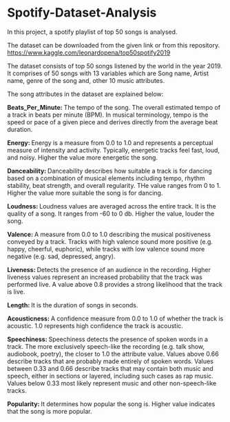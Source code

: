 # Spotify-Dataset-Analysis
In this project, a spotify playlist of top 50 songs is analysed.

The dataset can be downloaded from the given link or from this repository.
<a> https://www.kaggle.com/leonardopena/top50spotify2019 </a>

The dataset consists of top 50 songs listened by the world in the year 2019.
It comprises of 50 songs with 13 variables which are Song name, Artist name, genre of the song and, other 10 music attributes. 

The song attributes in the dataset are explained below:

<b>Beats_Per_Minute: </b> The tempo of the song. The overall estimated tempo of a track in beats per minute (BPM). In musical terminology, tempo is the speed or pace of a given piece and derives directly from the average beat duration.

<b>Energy: </b> Energy is a measure from 0.0 to 1.0 and represents a perceptual measure of intensity and activity. Typically, energetic tracks feel fast, loud, and noisy. Higher the value more energetic the song.

<b>Danceability: </b> Danceability describes how suitable a track is for dancing based on a combination of musical elements including tempo, rhythm stability, beat strength, and overall regularity. THe value ranges from 0 to 1. Higher the value more suitable the song is for dancing.

<b>Loudness: </b>  Loudness values are averaged across the entire track. It is the quality of a song. It ranges from -60 to 0 db. Higher the value, louder the song.  

<b>Valence: </b>A measure from 0.0 to 1.0 describing the musical positiveness conveyed by a track. Tracks with high valence sound more positive (e.g. happy, cheerful, euphoric), while tracks with low valence sound more negative (e.g. sad, depressed, angry).

<b>Liveness: </b> Detects the presence of an audience in the recording. Higher liveness values represent an increased probability that the track was performed live. A value above 0.8 provides a strong likelihood that the track is live.

<b>Length: </b> It is the duration of songs in seconds.

<b>Acousticness: </b> A confidence measure from 0.0 to 1.0 of whether the track is acoustic. 1.0 represents high confidence the track is acoustic.

<b>Speechiness: </b> Speechiness detects the presence of spoken words in a track. The more exclusively speech-like the recording (e.g. talk show, audiobook, poetry), the closer to 1.0 the attribute value. Values above 0.66 describe tracks that are probably made entirely of spoken words. Values between 0.33 and 0.66 describe tracks that may contain both music and speech, either in sections or layered, including such cases as rap music. Values below 0.33 most likely represent music and other non-speech-like tracks.

<b>Popularity: </b>It determines how popular the song is. Higher value indicates that the song is more popular.
